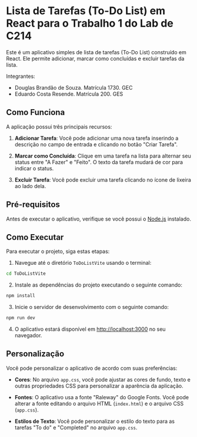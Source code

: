 # Lista de Tarefas (To-Do List) em React para o Trabalho 1 do Lab de C214

Este é um aplicativo simples de lista de tarefas (To-Do List) construído em React. Ele permite adicionar, marcar como concluídas e excluir tarefas da lista.

Integrantes:

- Douglas Brandão de Souza. Matrícula 1730. GEC
- Eduardo Costa Resende. Matrícula 200. GES

## Como Funciona

A aplicação possui três principais recursos:

1. **Adicionar Tarefa**: Você pode adicionar uma nova tarefa inserindo a descrição no campo de entrada e clicando no botão "Criar Tarefa".

2. **Marcar como Concluída**: Clique em uma tarefa na lista para alternar seu status entre "A Fazer" e "Feito". O texto da tarefa mudará de cor para indicar o status.

3. **Excluir Tarefa**: Você pode excluir uma tarefa clicando no ícone de lixeira ao lado dela.

## Pré-requisitos

Antes de executar o aplicativo, verifique se você possui o [Node.js](https://nodejs.org/) instalado.

## Como Executar

Para executar o projeto, siga estas etapas:

1. Navegue até o diretório `ToDoListVite` usando o terminal:

```bash
cd ToDoListVite
```

2. Instale as dependências do projeto executando o seguinte comando:

```bash
npm install
```

3. Inicie o servidor de desenvolvimento com o seguinte comando:

```bash
npm run dev
```

4. O aplicativo estará disponível em [http://localhost:3000](http://localhost:3000) no seu navegador.

## Personalização

Você pode personalizar o aplicativo de acordo com suas preferências:

- **Cores**: No arquivo `app.css`, você pode ajustar as cores de fundo, texto e outras propriedades CSS para personalizar a aparência da aplicação.

- **Fontes**: O aplicativo usa a fonte "Raleway" do Google Fonts. Você pode alterar a fonte editando o arquivo HTML (`index.html`) e o arquivo CSS (`app.css`).

- **Estilos de Texto**: Você pode personalizar o estilo do texto para as tarefas "To do" e "Completed" no arquivo `app.css`.
